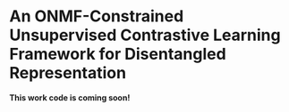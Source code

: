 <h1>An ONMF-Constrained Unsupervised Contrastive Learning Framework for Disentangled Representation</h1>

**This work code is coming soon!**
